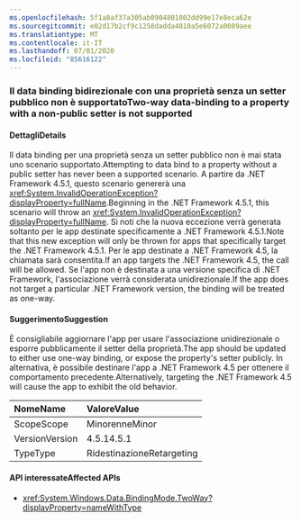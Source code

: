 ```yaml
---
ms.openlocfilehash: 5f1a8af37a305ab0904801002dd99e17e8eca62e
ms.sourcegitcommit: e02d17b2cf9c1258dadda4810a5e6072a0089aee
ms.translationtype: MT
ms.contentlocale: it-IT
ms.lasthandoff: 07/01/2020
ms.locfileid: "85616122"
---
```

### <a name="two-way-data-binding-to-a-property-with-a-non-public-setter-is-not-supported"></a><span data-ttu-id="47265-101">Il data binding bidirezionale con una proprietà senza un setter pubblico non è supportato</span><span class="sxs-lookup"><span data-stu-id="47265-101">Two-way data-binding to a property with a non-public setter is not supported</span></span>

#### <a name="details"></a><span data-ttu-id="47265-102">Dettagli</span><span class="sxs-lookup"><span data-stu-id="47265-102">Details</span></span>

<span data-ttu-id="47265-103">Il data binding per una proprietà senza un setter pubblico non è mai stata uno scenario supportato.</span><span class="sxs-lookup"><span data-stu-id="47265-103">Attempting to data bind to a property without a public setter has never been a supported scenario.</span></span> <span data-ttu-id="47265-104">A partire da .NET Framework 4.5.1, questo scenario genererà una <xref:System.InvalidOperationException?displayProperty=fullName>.</span><span class="sxs-lookup"><span data-stu-id="47265-104">Beginning in the .NET Framework 4.5.1, this scenario will throw an <xref:System.InvalidOperationException?displayProperty=fullName>.</span></span> <span data-ttu-id="47265-105">Si noti che la nuova eccezione verrà generata soltanto per le app destinate specificamente a .NET Framework 4.5.1.</span><span class="sxs-lookup"><span data-stu-id="47265-105">Note that this new exception will only be thrown for apps that specifically target the .NET Framework 4.5.1.</span></span> <span data-ttu-id="47265-106">Per le app destinate a .NET Framework 4.5, la chiamata sarà consentita.</span><span class="sxs-lookup"><span data-stu-id="47265-106">If an app targets the .NET Framework 4.5, the call will be allowed.</span></span> <span data-ttu-id="47265-107">Se l'app non è destinata a una versione specifica di .NET Framework, l'associazione verrà considerata unidirezionale.</span><span class="sxs-lookup"><span data-stu-id="47265-107">If the app does not target a particular .NET Framework version, the binding will be treated as one-way.</span></span>

#### <a name="suggestion"></a><span data-ttu-id="47265-108">Suggerimento</span><span class="sxs-lookup"><span data-stu-id="47265-108">Suggestion</span></span>

<span data-ttu-id="47265-109">È consigliabile aggiornare l'app per usare l'associazione unidirezionale o esporre pubblicamente il setter della proprietà.</span><span class="sxs-lookup"><span data-stu-id="47265-109">The app should be updated to either use one-way binding, or expose the property's setter publicly.</span></span> <span data-ttu-id="47265-110">In alternativa, è possibile destinare l'app a .NET Framework 4.5 per ottenere il comportamento precedente.</span><span class="sxs-lookup"><span data-stu-id="47265-110">Alternatively, targeting the .NET Framework 4.5 will cause the app to exhibit the old behavior.</span></span>

| <span data-ttu-id="47265-111">Nome</span><span class="sxs-lookup"><span data-stu-id="47265-111">Name</span></span>    | <span data-ttu-id="47265-112">Valore</span><span class="sxs-lookup"><span data-stu-id="47265-112">Value</span></span>       |
|:--------|:------------|
| <span data-ttu-id="47265-113">Scope</span><span class="sxs-lookup"><span data-stu-id="47265-113">Scope</span></span>   | <span data-ttu-id="47265-114">Minorenne</span><span class="sxs-lookup"><span data-stu-id="47265-114">Minor</span></span>       |
| <span data-ttu-id="47265-115">Version</span><span class="sxs-lookup"><span data-stu-id="47265-115">Version</span></span> | <span data-ttu-id="47265-116">4.5.1</span><span class="sxs-lookup"><span data-stu-id="47265-116">4.5.1</span></span>       |
| <span data-ttu-id="47265-117">Type</span><span class="sxs-lookup"><span data-stu-id="47265-117">Type</span></span>    | <span data-ttu-id="47265-118">Ridestinazione</span><span class="sxs-lookup"><span data-stu-id="47265-118">Retargeting</span></span> |

#### <a name="affected-apis"></a><span data-ttu-id="47265-119">API interessate</span><span class="sxs-lookup"><span data-stu-id="47265-119">Affected APIs</span></span>

- <xref:System.Windows.Data.BindingMode.TwoWay?displayProperty=nameWithType>
